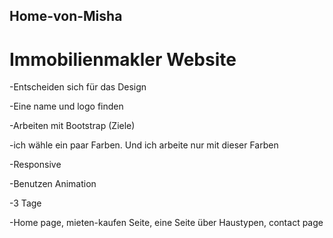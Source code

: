## Home-von-Misha

#  Immobilienmakler Website

-Entscheiden sich für das Design

-Eine name und logo finden

-Arbeiten mit Bootstrap  (Ziele)

-ich wähle ein paar Farben. Und ich arbeite nur mit dieser Farben

-Responsive 

-Benutzen Animation

-3 Tage

-Home page, mieten-kaufen Seite, eine Seite über Haustypen, contact page

